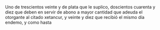 Uno de trescientos veinte y de plata que le suplico, doscientos cuarenta y diez que deben en servir de abono a mayor cantidad que adeuda el otorgante al citado xetancur, y veinte y diez que recibió el mismo día endemo, y como hasta